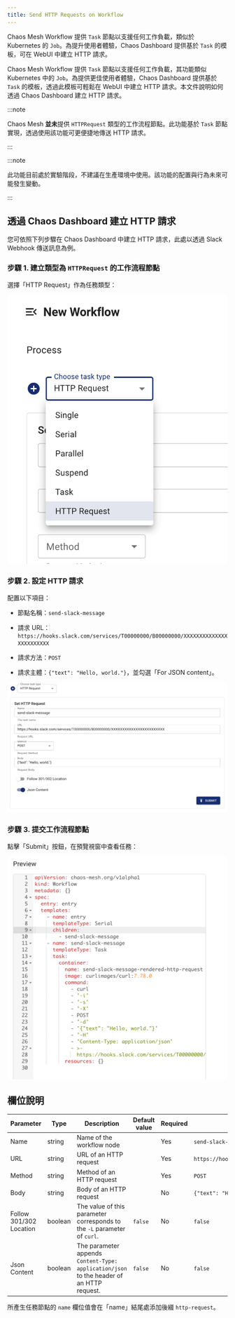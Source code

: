 ```yaml
---
title: Send HTTP Requests on Workflow
---
```


Chaos Mesh Workflow 提供 `Task` 節點以支援任何工作負載，類似於 Kubernetes 的 `Job`。為提升使用者體驗，Chaos Dashboard 提供基於 `Task` 的模板，可在 WebUI 中建立 HTTP 請求。

Chaos Mesh Workflow 提供 `Task` 節點以支援任何工作負載，其功能類似 Kubernetes 中的 `Job`。為提供更佳使用者體驗，Chaos Dashboard 提供基於 `Task` 的模板，透過此模板可輕鬆在 WebUI 中建立 HTTP 請求。本文件說明如何透過 Chaos Dashboard 建立 HTTP 請求。

:::note

Chaos Mesh **並未**提供 `HTTPRequest` 類型的工作流程節點。此功能基於 `Task` 節點實現，透過使用該功能可更便捷地傳送 HTTP 請求。

:::

:::note

此功能目前處於實驗階段，不建議在生產環境中使用。該功能的配置與行為未來可能發生變動。

:::

## 透過 Chaos Dashboard 建立 HTTP 請求

您可依照下列步驟在 Chaos Dashboard 中建立 HTTP 請求，此處以透過 Slack Webhook 傳送訊息為例。

### 步驟 1. 建立類型為 `HTTPRequest` 的工作流程節點

選擇「HTTP Request」作為任務類型：

![create-http-request-workflow-node](img/create-http-request-workflow-node.png)

### 步驟 2. 設定 HTTP 請求

配置以下項目：

- 節點名稱：`send-slack-message`

- 請求 URL：`https://hooks.slack.com/services/T00000000/B00000000/XXXXXXXXXXXXXXXXXXXXXXXX`

- 請求方法：`POST`

- 請求主體：`{"text": "Hello, world."}`，並勾選「For JSON content」。

![configure-http-request-workflow-node](img/configure-http-request-workflow-node.png)

### 步驟 3. 提交工作流程節點

點擊「Submit」按鈕，在預覽視窗中查看任務：

![http-request-task-node-preview](img/http-request-task-node-preview.png)

## 欄位說明

| Parameter | Type | Description | Default value | Required | Example |
| --- | --- | --- | --- | --- | --- |
| Name | string | Name of the workflow node |  | Yes | `send-slack-message` |
| URL | string | URL of an HTTP request |  | Yes | `https://hooks.slack.com/services/T00000000/B00000000/XXXXXXXXXXXXXXXXXXXXXXXX` |
| Method | string | Method of an HTTP request |  | Yes | `POST` |
| Body | string | Body of an HTTP request |  | No | `{"text": "Hello, world."}` |
| Follow 301/302 Location | boolean | The value of this parameter corresponds to the `-L` parameter of `curl`. | `false` | No | `false` |
| Json Content | boolean | The parameter appends `Content-Type: application/json` to the header of an HTTP request. | `false` | No | `false` |

所產生任務節點的 `name` 欄位值會在「name」結尾處添加後綴 `http-request`。